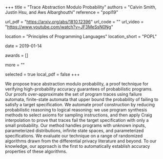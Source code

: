 +++
title = "Trace Abstraction Modulo Probability"
authors = "Calvin Smith, Justin Hsu, and Aws Albarghouthi"
reference = "popl19"

url_pdf = "https://arxiv.org/abs/1810.12396"
url_code = ""
url_video = "https://www.youtube.com/watch?v=JF3MeSsN0Ng"

location = "Principles of Programming Languages"
location_short = "POPL"

date = 2019-01-14

awards = []

more = ""

selected = true
local_pdf = false
+++

We propose trace abstraction modulo probability, a proof technique for verifying high-probability accuracy guarantees of probabilistic programs. Our proofs over-approximate the set of program traces using failure automata, finite-state automata that upper bound the probability of failing to satisfy a target specification. We automate proof construction by reducing probabilistic reasoning to logical reasoning: we use program synthesis methods to select axioms for sampling instructions, and then apply Craig interpolation to prove that traces fail the target specification with only a small probability. Our method handles programs with unknown inputs, parameterized distributions, infinite state spaces, and parameterized specifications. We evaluate our technique on a range of randomized algorithms drawn from the differential privacy literature and beyond. To our knowledge, our approach is the first to automatically establish accuracy properties of these algorithms.